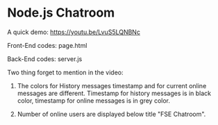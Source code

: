 # Node.js Chatroom

A quick demo:
https://youtu.be/LvuS5LQNBNc

Front-End codes: page.html

Back-End codes: server.js

Two thing forget to mention in the video:

1) The colors for History messages timestamp and for current online messages are different. 
Timestamp for history messages is in black color, timestamp for online messages is in grey color.

2) Number of online users are displayed below title "FSE Chatroom".
